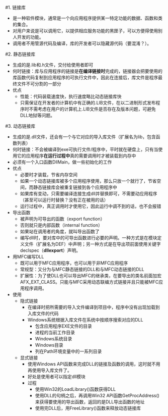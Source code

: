 #1. 链接库
* 是一种软件模块，通常是一个向应用程序提供某一特定功能的数据、函数和类的集合。
* 对用户来说是可以调用它，以提供相应服务功能的黑匣子，可以方便得使用别人开发的功能。
* 调用者不用管源代码及编译，库的开发者可以隐藏源代码（要混淆？）。

#2. 静态链接库
* 生成的是.lib和.h文件，交付给使用者即可
* 何时链接：库与应用程序的链接是**在编译链接时**完成的，链接器会把要使用的库函数代码复制到应用程序的可执行文件中，因此在连接后，库文件是程序最终文件不可分割的一部分
* 优点
    * 性能：代码装载速度快，执行速度略比动态链接库快
    * 只需保证在开发者的计算机中有正确的.LIB文件，在以二进制形式发布程序时不需考虑在用户的计算机上.LIB文件是否存在及版本问题，可避免DLL地狱等问题。

#3. 动态链接库
* 生成的是.dll文件，还会有一个与它对应的导入库文件（扩展名为lib，包含函数列表）
* 何时链接：不会被编译到exe可执行文件/程序中，平时就在硬盘上，只有当使用它的应用程序**在运行过程中**真的需要调用时才被装载到内存中
* 必须有一个入口函数DllMain，做一些初始化的工作
* 优点
    * 必要时才装载，节省内存空间
    * 如果一个动态链接库被多个应用程序使用，那么只放一个就行了，节省空间，而静态链接库会被重复链接到各个应用程序中
    * 如果库有变动，只需要编译连接生成dll并替换即可，不需要动应用程序（甚至可以运行时替换？没有正在被用的话）
    * 运行过程中，真正调用时才使用它，因此运行中调不到的话，也不会报错
* 导出函数
    * 被声明为可导出的函数（export function）
    * 否则就只是内部函数（internal function）
    * 如果站在调用者的角度，就叫导出函数了
    * 编写dll时，要对库中的可导出函数进行必要的声明。一种方式是在模块定义文件（扩展名为DEF）中声明；另一种方式是在导出项前面使用关键字declspec（**dllexport**）声明。
* 用MFC编写DLL
    * 既可以用于MFC应用程序，也可以用于非MFC应用程序
    * 常规型：又分为与MFC静态链接的DLL和与MFC动态链接的DLL
    * 扩展性：为了使DLL也可以导出MFC的继承类，在要导出的类名前面加宏AFX_EXT_CLASS。只能与MFC采用动态联编方式链接并且只能被MFC应用程序调用。
* 使用
    * 隐式链接
        * 在编译时把所需要的导入文件编译到项目中，程序中没有出现加载到入库文件的代码
        * Windows系统根据入库文件在系统中按顺序搜索对应的DLL
            * 包含应用程序EXE文件的目录
            * 进程的当前工作目录
            * Windows系统目录
            * Windows目录
            * 列在Path环境变量中的一系列目录
    * 显式链接
        * 使用Windows API函数来完成DLL的链接及函数的调用，这时就不用再使用导入库文件了。
        * 好处是使用者可以指定dll模块
        * 过程
            * 使用Win32的LoadLibrary()函数获得DLL
            * 使用DLL的句柄之后，再调用Win32 API函数GetProcAddress()来获得要使用的导出函数，返回的是DLL导出函数的地址
            * 使用完DLL后，用FreeLibrary()函数来释放动态链接库